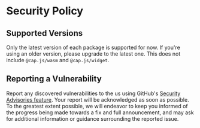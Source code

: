 # Security Policy

## Supported Versions

Only the latest version of each package is supported for now. If you're using an older version, please upgrade to the latest one. This does not include `@cap.js/wasm` and `@cap.js/widget`.

## Reporting a Vulnerability

Report any discovered vulnerabilities to the us using GitHub's [Security Advisories feature](https://github.com/tiagozip/cap/security/advisories/new). Your report will be acknowledged as soon as possible. To the greatest extent possible, we will endeavor to keep you informed of the progress being made towards a fix and full announcement, and may ask for additional information or guidance surrounding the reported issue.

